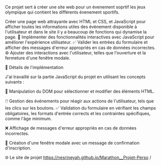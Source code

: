 Ce projet sert à créer une site web pour un évenement soprtif les jeux olympique qui contient les différents évenement sportifs.

 Créer une  page web attrayante avec HTML et CSS, et JavaScript pour afficher toutes les informations utiles des évènement disponible à l'utilisateur et dans le site il y a beaucoup de fonctions qui dynamise la page.
  🎯 Implémenter des fonctionnalités interactives avec JavaScript pour améliorer l'expérience utilisateur. ✅ Valider les entrées du formulaire et afficher des messages d'erreur appropriés en cas de données incorrectes. ⚙️ Ajouter des interactions avec l'utilisateur, telles que l'ouverture et la fermeture d'une fenêtre modale.

🔧 Détails de l'implémentation

J'ai travaillé sur la partie JavaScript du projet en utilisant les concepts suivants :

🔧 Manipulation du DOM pour sélectionner et modifier des éléments HTML.

🖱️ Gestion des événements pour réagir aux actions de l'utilisateur, tels que les clics sur les boutons.
✅ Validation du formulaire en vérifiant les champs obligatoires, les formats d'entrée corrects et les contraintes spécifiques, comme l'âge minimum.

❌ Affichage de messages d'erreur appropriés en cas de données incorrectes.

📜 Création d'une fenêtre modale avec un message de confirmation d'inscription.

🌐 Le site de projet
https://nesrineyah.github.io/Marathon__Projet-Perso /